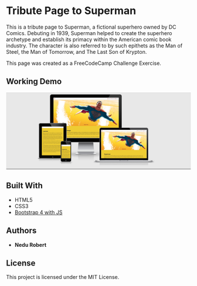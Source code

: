 # Tribute Page to Superman

This is a tribute page to Superman, a fictional superhero owned by DC Comics. Debuting in 1939, Superman helped to create the superhero archetype and establish its primacy within the American comic book industry. The character is also referred to by such epithets as the Man of Steel, the Man of Tomorrow, and The Last Son of Krypton.

This page was created as a FreeCodeCamp Challenge Exercise.

## Working Demo

![alt tag](/images/demo.png)



## Built With

* HTML5
* CSS3
* [Bootstrap 4 with JS](https://v4-alpha.getbootstrap.com/) 



## Authors

* **Nedu Robert** 


## License

This project is licensed under the MIT License.
